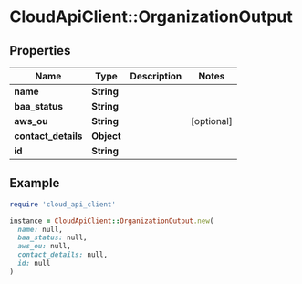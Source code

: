 # CloudApiClient::OrganizationOutput

## Properties

| Name | Type | Description | Notes |
| ---- | ---- | ----------- | ----- |
| **name** | **String** |  |  |
| **baa_status** | **String** |  |  |
| **aws_ou** | **String** |  | [optional] |
| **contact_details** | **Object** |  |  |
| **id** | **String** |  |  |

## Example

```ruby
require 'cloud_api_client'

instance = CloudApiClient::OrganizationOutput.new(
  name: null,
  baa_status: null,
  aws_ou: null,
  contact_details: null,
  id: null
)
```

